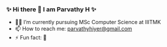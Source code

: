 ### ✨ Hi there 👋 I am Parvathy H   ✨ 



- 🔭🌱 I’m currently pursuing MSc Computer Science at IIITMK
- 📫 How to reach me: parvathyhiyer@gmail.com
- ⚡ Fun fact: 🤔
